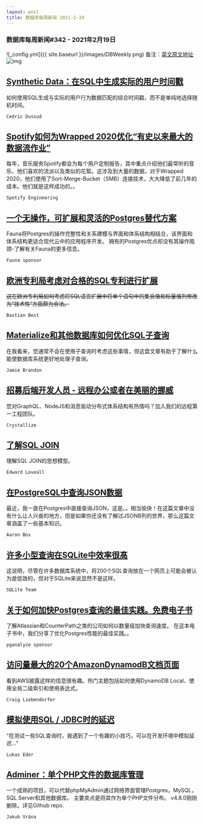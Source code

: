 ```yaml
---
layout: post
title: 数据库每周新闻 2021-2-19
---
```

### 数据库每周新闻#342 - 2021年2月19日
![_config.yml]({{ site.baseurl }}/images/DBWeekly.png)
备注：[英文原文地址](https://dbweekly.com/issues/342)
![img](https://res.cloudinary.com/cpress/image/upload/w_1280,e_sharpen:60/ymhovlf03bxfqkg29az3.jpg)


## [Synthetic Data：在SQL中生成实际的用户时间戳](https://dbweekly.com/link/103475/web)
如何使用SQL生成与实际的用户行为数据匹配的综合时间戳，而不是单纯地选择随机时间。

`Cedric Dussud`


## [Spotify如何为Wrapped 2020优化“有史以来最大的数据流作业”](https://dbweekly.com/link/103476/web)
每年，音乐服务Spotify都会为每个用户定制报告，其中重点介绍他们最常听的音乐、他们喜欢的流派以及类似的花絮。这涉及到大量的数据，对于Wrapped 2020，他们使用了Sort-Merge-Bucket（SMB）连接技术，大大降低了前几年的成本。他们就是这样成功的。。

`Spotify Engineering`


## [一个无操作，可扩展和灵活的Postgres替代方案](https://dbweekly.com/link/103477/web)
Fauna将Postgres的操作完整性和关系建模与界面和体系结构相结合，该界面和体系结构更适合现代云中的应用程序开发。 拥有的Postgres优点却没有其操作瓶颈-了解有关Fauna的更多信息。

`Fauna sponsor`


## [欧洲专利局考虑对合格的SQL专利进行扩展](https://dbweekly.com/link/103478/web)
~~这在欧洲专利局如何考虑将SQL语言扩展中将单个语句中的集合值和标量值列修改为“技术性”方面颇为合法。~~

`Bastian Best`


## [Materialize和其他数据库如何优化SQL子查询](https://dbweekly.com/link/103480/web)
在我看来，您通常不会在使用子查询时考虑这些事情，但这盘文章有助于了解什么能使数据库系统更好地处理子查询。

`Jamie Brandon`


## [招募后端开发人员 - 远程办公或者在美丽的挪威](https://dbweekly.com/link/103486/web)
您对GraphQL、NodeJS和消息驱动分布式体系结构有热情吗？加入我们的远程第一工程团队。

`Crystallize`


## [了解SQL JOIN](https://dbweekly.com/link/103487/web)
理解SQL JOIN的思想模型。

`Edward Loveall`


## [在PostgreSQL中查询JSON数据](https://dbweekly.com/link/103488/web)
最近，我一直在Postgres中直接查询JSON，这是。。相当愉快！在这篇文章中没有什么让人兴奋的地方，但是如果你还没有了解过JSONB列的世界，那么这篇文章涵盖了一些基本知识。

`Aaron Bos`


## [许多小型查询在SQLite中效率很高](https://dbweekly.com/link/103489/web)
这说明，尽管在许多数据库系统中，将200个SQL查询放在一个网页上可能会被认为是低效的，但对于SQLite来说显然不是这样。

`SQLite Team`


## [关于如何加快Postgres查询的最佳实践。免费电子书](https://dbweekly.com/link/103490/web)
了解Atlassian和CounterPath之类的公司如何以数量级加快查询速度。 在这本电子书中，我们分享了优化Postgres性能的最佳实践。。

`pganalyze sponsor`


## [访问量最大的20个AmazonDynamodB文档页面](https://dbweekly.com/link/103491/web)
看到AWS披露这样的信息很有趣。热门主题包括如何使用DynamoDB Local、使用全局二级索引和使用表达式。

`Craig Liebendorfer`


## [模拟使用SQL / JDBC时的延迟](https://dbweekly.com/link/103492/web)
“在测试一些SQL查询时，我遇到了一个有趣的小技巧，可以在开发环境中模拟延迟...”

`Lukas Eder`


## [Adminer：单个PHP文件的数据库管理](https://dbweekly.com/link/103493/web)
一个成熟的项目，可以代替phpMyAdmin通过网络界面管理Postgres，MySQL，SQL Server和其他数据库。 主要卖点是将其作为单个PHP文件分布。 v4.8.0刚刚删除。详见Github repo.

`Jakub Vrána`
